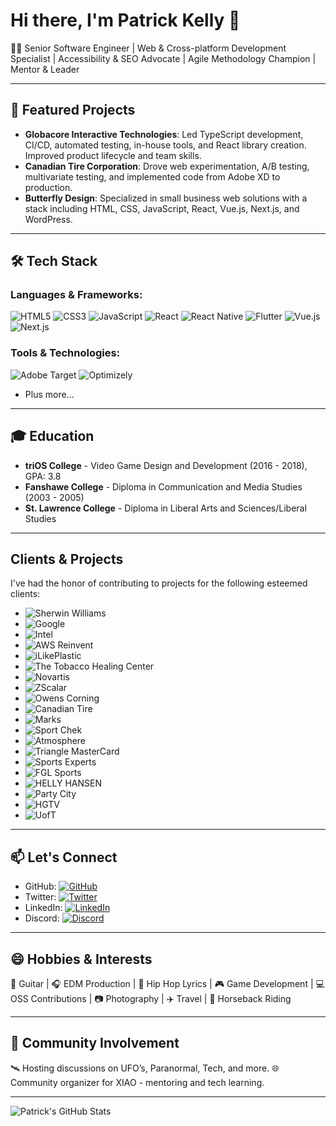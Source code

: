 # Hi there, I'm Patrick Kelly 👋

👨‍💻 Senior Software Engineer | Web & Cross-platform Development Specialist | Accessibility & SEO Advocate | Agile Methodology Champion | Mentor & Leader

---

## 🚀 Featured Projects

- **Globacore Interactive Technologies**: Led TypeScript development, CI/CD, automated testing, in-house tools, and React library creation. Improved product lifecycle and team skills.
- **Canadian Tire Corporation**: Drove web experimentation, A/B testing, multivariate testing, and implemented code from Adobe XD to production.
- **Butterfly Design**: Specialized in small business web solutions with a stack including HTML, CSS, JavaScript, React, Vue.js, Next.js, and WordPress.

---

## 🛠️ Tech Stack

### Languages & Frameworks:
![HTML5](https://img.shields.io/badge/HTML5-E34F26?style=for-the-badge&logo=html5&logoColor=white)
![CSS3](https://img.shields.io/badge/CSS3-1572B6?style=for-the-badge&logo=css3&logoColor=white)
![JavaScript](https://img.shields.io/badge/JavaScript-F7DF1E?style=for-the-badge&logo=javascript&logoColor=black)
![React](https://img.shields.io/badge/React-20232A?style=for-the-badge&logo=react&logoColor=61DAFB)
![React Native](https://img.shields.io/badge/React_Native-20232A?style=for-the-badge&logo=react&logoColor=61DAFB)
![Flutter](https://img.shields.io/badge/Flutter-02569B?style=for-the-badge&logo=flutter&logoColor=white)
![Vue.js](https://img.shields.io/badge/Vue.js-35495E?style=for-the-badge&logo=vue.js&logoColor=4FC08D)
![Next.js](https://img.shields.io/badge/Next.js-000000?style=for-the-badge&logo=next.js&logoColor=white)

### Tools & Technologies:
![Adobe Target](https://img.shields.io/badge/-Adobe_Target-FF0000?style=for-the-badge&logo=Adobe&logoColor=white)
![Optimizely](https://img.shields.io/badge/-Optimizely-FF5A00?style=for-the-badge&logo=Optimizely&logoColor=white)
- Plus more...

---

## 🎓 Education

- **triOS College** - Video Game Design and Development (2016 - 2018), GPA: 3.8
- **Fanshawe College** - Diploma in Communication and Media Studies (2003 - 2005)
- **St. Lawrence College** - Diploma in Liberal Arts and Sciences/Liberal Studies

---

## Clients & Projects

I've had the honor of contributing to projects for the following esteemed clients:

- ![Sherwin Williams](path-to-Sherwin-Williams-logo)
- ![Google](path-to-Google-logo)
- ![Intel](path-to-Intel-logo)
- ![AWS Reinvent](path-to-AWS-Reinvent-logo)
- ![iLikePlastic](path-to-iLikePlastic-logo)
- ![The Tobacco Healing Center](path-to-The-Tobacco-Healing-Center-logo)
- ![Novartis](path-to-Novartis-logo)
- ![ZScalar](path-to-ZScalar-logo)
- ![Owens Corning](path-to-Owens-Corning-logo)
- ![Canadian Tire](path-to-Canadian-Tire-logo)
- ![Marks](path-to-Marks-logo)
- ![Sport Chek](path-to-Sport-Chek-logo)
- ![Atmosphere](path-to-Atmosphere-logo)
- ![Triangle MasterCard](path-to-Triangle-MasterCard-logo)
- ![Sports Experts](path-to-Sports-Experts-logo)
- ![FGL Sports](path-to-FGL-Sports-logo)
- ![HELLY HANSEN](logos/hh-logo.png)
- ![Party City](path-to-Party-City-logo)
- ![HGTV](path-to-HGTV-logo)
- ![UofT](path-to-UofT-logo)

---

## 📫 Let's Connect

- GitHub: [![GitHub](https://img.shields.io/badge/-GitHub-181717?style=for-the-badge&logo=github)](https://github.com/patgpt/)
- Twitter: [![Twitter](https://img.shields.io/badge/-Twitter-1DA1F2?style=for-the-badge&logo=twitter)](https://twitter.com/xspacehost)
- LinkedIn: [![LinkedIn](https://img.shields.io/badge/LinkedIn-blue.svg?style=for-the-badge&logo=linkedin)](https://www.linkedin.com/in/xspacehost/)
- Discord: [![Discord](https://img.shields.io/badge/Chat_on_Discord-7289DA?style=for-the-badge&logo=discord)](https://discord.gg/1108214020378464400)

---

## 😄 Hobbies & Interests

🎸 Guitar | 🎧 EDM Production | 🎤 Hip Hop Lyrics | 🎮 Game Development | 💻 OSS Contributions | 📷 Photography | ✈️ Travel | 🐴 Horseback Riding

---

## 🚀 Community Involvement

🛰 Hosting discussions on UFO’s, Paranormal, Tech, and more.
🌐 Community organizer for XIAO - mentoring and tech learning.

---

![Patrick's GitHub Stats](https://github-readme-stats.vercel.app/api?username=patgpt&show_icons=true&theme=tokyonight)

